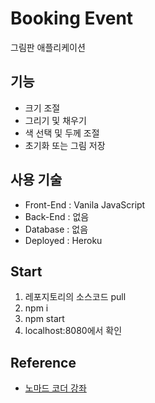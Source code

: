 # Booking Event
그림판 애플리케이션

## 기능
- 크기 조절 
- 그리기 및 채우기
- 색 선택 및 두께 조절
- 초기화 또는 그림 저장

## 사용 기술
- Front-End : Vanila JavaScript
- Back-End : 없음
- Database : 없음
- Deployed : Heroku

## Start
1. 레포지토리의 소스코드 pull
2. npm i
4. npm start
5. localhost:8080에서 확인

## Reference
- [노마드 코더 강좌](https://nomadcoders.co/javascript-for-beginners-2)